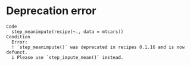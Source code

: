# Deprecation error

    Code
      step_meanimpute(recipe(~., data = mtcars))
    Condition
      Error:
      ! `step_meanimpute()` was deprecated in recipes 0.1.16 and is now defunct.
      i Please use `step_impute_mean()` instead.

